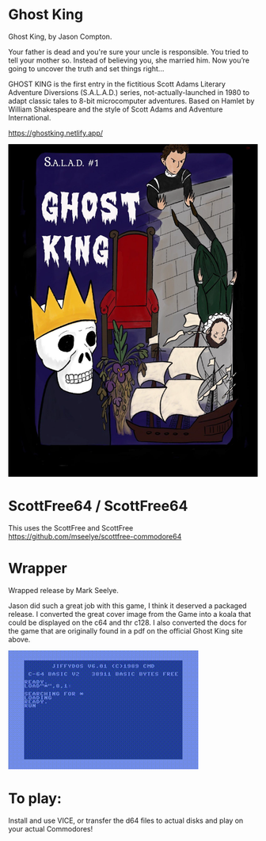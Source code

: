 # Ghost King
Ghost King, by Jason Compton.  

Your father is dead and you're sure your uncle is responsible. You tried to tell your mother so. Instead of believing you, she married him. Now you’re going to uncover the truth and set things right...  

GHOST KING is the first entry in the fictitious Scott Adams Literary Adventure Diversions (S.A.L.A.D.) series, not-actually-launched in 1980 to adapt classic tales to 8-bit microcomputer adventures. Based on Hamlet by William Shakespeare and the style of Scott Adams and Adventure International.  

https://ghostking.netlify.app/  

![Ghost King](/images/ghostking-cover.png)

# ScottFree64 / ScottFree64
This uses the ScottFree and ScottFree
https://github.com/mseelye/scottfree-commodore64

# Wrapper
Wrapped release by Mark Seelye.  

Jason did such a great job with this game, I think it deserved a packaged release.  I converted the great cover image from the Game into a koala that could be displayed on the c64 and thr c128. I also converted the docs for the game that are originally found in a pdf on the official Ghost King site above.   

![Ghost King](/images/ghostkingc64.gif)

# To play:  
Install and use VICE, or transfer the d64 files to actual disks and play on your actual Commodores!
